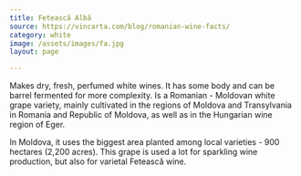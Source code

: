 ```yaml
---
title: Fetească Albă
source: https://vincarta.com/blog/romanian-wine-facts/
category: white
image: /assets/images/fa.jpg
layout: page

---
```

Makes dry, fresh, perfumed white wines. It has some body and can be barrel fermented for more complexity. Is a Romanian - Moldovan white grape variety, mainly cultivated in the regions of Moldova and Transylvania in Romania and Republic of Moldova, as well as in the Hungarian wine region of Eger.

In Moldova, it uses the biggest area planted among local varieties - 900 hectares (2,200 acres). This grape is used a lot for sparkling wine production, but also for varietal Fetească wine.
